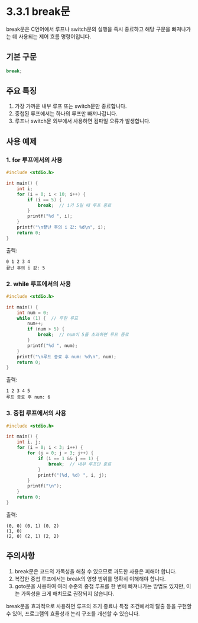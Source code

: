 # 3.3.1 break문

break문은 C언어에서 루프나 switch문의 실행을 즉시 종료하고 해당 구문을 빠져나가는 데 사용되는 제어 흐름 명령어입니다.

## 기본 구문

```c
break;
```

## 주요 특징

1. 가장 가까운 내부 루프 또는 switch문만 종료합니다.
2. 중첩된 루프에서는 하나의 루프만 빠져나갑니다.
3. 루프나 switch문 외부에서 사용하면 컴파일 오류가 발생합니다.

## 사용 예제

### 1. for 루프에서의 사용

```c
#include <stdio.h>

int main() {
    int i;
    for (i = 0; i < 10; i++) {
        if (i == 5) {
            break;  // i가 5일 때 루프 종료
        }
        printf("%d ", i);
    }
    printf("\n끝난 후의 i 값: %d\n", i);
    return 0;
}
```

출력:

```text
0 1 2 3 4
끝난 후의 i 값: 5
```

### 2. while 루프에서의 사용

```c
#include <stdio.h>

int main() {
    int num = 0;
    while (1) {  // 무한 루프
        num++;
        if (num > 5) {
            break;  // num이 5를 초과하면 루프 종료
        }
        printf("%d ", num);
    }
    printf("\n루프 종료 후 num: %d\n", num);
    return 0;
}
```

출력:

```text
1 2 3 4 5
루프 종료 후 num: 6
```

### 3. 중첩 루프에서의 사용

```c
#include <stdio.h>

int main() {
    int i, j;
    for (i = 0; i < 3; i++) {
        for (j = 0; j < 3; j++) {
            if (i == 1 && j == 1) {
                break;  // 내부 루프만 종료
            }
            printf("(%d, %d) ", i, j);
        }
        printf("\n");
    }
    return 0;
}
```

출력:

```text
(0, 0) (0, 1) (0, 2)
(1, 0)
(2, 0) (2, 1) (2, 2)
```

## 주의사항

1. break문은 코드의 가독성을 해칠 수 있으므로 과도한 사용은 피해야 합니다.
2. 복잡한 중첩 루프에서는 break의 영향 범위를 명확히 이해해야 합니다.
3. goto문을 사용하여 여러 수준의 중첩 루프를 한 번에 빠져나가는 방법도 있지만, 이는 가독성을 크게 해치므로 권장되지 않습니다.

break문을 효과적으로 사용하면 루프의 조기 종료나 특정 조건에서의 탈출 등을 구현할 수 있어, 프로그램의 효율성과 논리 구조를 개선할 수 있습니다.
